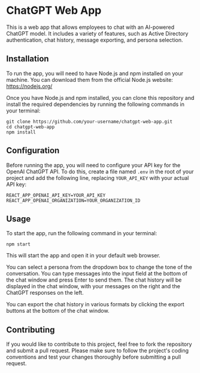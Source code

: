# ChatGPT Web App

This is a web app that allows employees to chat with an AI-powered ChatGPT model. It includes a variety of features, such as Active Directory authentication, chat history, message exporting, and persona selection.

## Installation

To run the app, you will need to have Node.js and npm installed on your machine. You can download them from the official Node.js website: https://nodejs.org/

Once you have Node.js and npm installed, you can clone this repository and install the required dependencies by running the following commands in your terminal:

```
git clone https://github.com/your-username/chatgpt-web-app.git
cd chatgpt-web-app
npm install
```


## Configuration

Before running the app, you will need to configure your API key for the OpenAI ChatGPT API. To do this, create a file named `.env` in the root of your project and add the following line, replacing `YOUR_API_KEY` with your actual API key:

```
REACT_APP_OPENAI_API_KEY=YOUR_API_KEY
REACT_APP_OPENAI_ORGANIZATION=YOUR_ORGANIZATION_ID
```


## Usage

To start the app, run the following command in your terminal:

```
npm start
```


This will start the app and open it in your default web browser.

You can select a persona from the dropdown box to change the tone of the conversation. You can type messages into the input field at the bottom of the chat window and press Enter to send them. The chat history will be displayed in the chat window, with your messages on the right and the ChatGPT responses on the left.

You can export the chat history in various formats by clicking the export buttons at the bottom of the chat window.

## Contributing

If you would like to contribute to this project, feel free to fork the repository and submit a pull request. Please make sure to follow the project's coding conventions and test your changes thoroughly before submitting a pull request.
